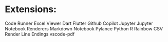 # Extensions:
Code Runner
Excel Viewer
Dart
Flutter
Github Copilot
Jupyter
Jupyter Notebook Renderers
Markdown Notebook
Pylance
Python
R
Rainbow CSV
Render Line Endings
vscode-pdf
